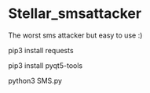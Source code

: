 # Stellar_smsattacker
The worst sms attacker but easy to use :)

pip3 install requests

pip3 install pyqt5-tools

python3 SMS.py
